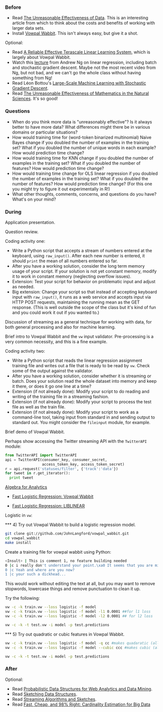 ### Before

 * Read [The Unreasonable Effectiveness of Data](http://static.googleusercontent.com/media/research.google.com/en/us/pubs/archive/35179.pdf). This is an interesting article from which to think about the costs and benefits of working with larger data sets.
 * Install [Vowpal Wabbit](https://github.com/JohnLangford/vowpal_wabbit). This isn't always easy, but give it a shot.

Optional:

 * Read [A Reliable Effective Terascale Linear Learning System](http://arxiv.org/pdf/1110.4198v3.pdf), which is largely about Vowpal Wabbit.
 * Watch this [lecture](https://www.youtube.com/watch?v=5u4G23_OohI) from Andrew Ng on linear regression, including batch and stochastic gradient descent. Maybe not the most recent video from Ng, but not bad, and we can't go the whole class without having something from Ng!
 * Read Léon Bottou's [Large-Scale Machine Learning with Stochastic Gradient Descent](http://leon.bottou.org/publications/pdf/compstat-2010.pdf).
 * Read [The Unreasonable Effectiveness of Mathematics in the Natural Sciences](http://www.dartmouth.edu/~matc/MathDrama/reading/Wigner.html). It's so good!


### Questions

 * When do you think more data is "unreasonably effective"? Is it always better to have more data? What differences might there be in various domains or particular situations?
 * How would training time for (word-token binarized multinomial) Naive Bayes change if you doubled the number of examples in the training set? What if you doubled the number of unique words in each example? How would prediction time change?
 * How would training time for KNN change if you doubled the number of examples in the training set? What if you doubled the number of features? How would prediction time change?
 * How would training time change for OLS linear regression if you doubled the number of examples in the training set? What if you doubled the number of features? How would prediction time change? (For this one you might try to figure it out experimentally in R!)
 * What other thoughts, comments, concerns, and questions do you have? What's on your mind?


### During

Application presentation.

Question review.

Coding activity one:
 * Write a Python script that accepts a stream of numbers entered at the keyboard, using `raw_input()`. After each new number is entered, it should `print` the mean of all numbers entered so far.
 * After you have a working solution, consider the long term memory usage of your script. If your solution is not yet constant memory, modify it to work in constant memory (neglecting overflow issues).
 * Extension: Test your script for behavior on problematic input and adjust as needed.
 * Big extension: Change your script so that instead of accepting keyboard input with `raw_input()`, it runs as a web service and accepts input via HTTP POST requests, maintaining the running mean as the GET response. (This is well outside the scope of the class but it's kind of fun and you could work it out if you wanted to.)

Discussion of streaming as a general technique for working with data, for both general processing and also for machine learning.

Brief intro to Vowpal Wabbit and the `vw` input validator. Pre-processing is a very common necessity, and this is a fine example.

Coding activity two:
 * Write a Python script that reads the linear regression assignment training file and writes out a file that is ready to be read by `vw`. Check some of the output against the validator.
 * After you have a working solution, consider whether it is streaming or batch. Does your solution read the whole dataset into memory and keep it there, or does it go one line at a time?
 * Extension (if not already done): Modify your script to do reading and writing of the training file in a streaming fashion.
 * Extension (if not already done): Modify your script to process the test file as well as the train file.
 * Extension (if not already done): Modify your script to work as a command-line tool, taking input from standard in and sending output to standard out. You might consider the `fileinput` module, for example.

Brief demo of Vowpal Wabbit.

Perhaps show accessing the Twitter streaming API with the `TwitterAPI` module:

```Python
from TwitterAPI import TwitterAPI
api = TwitterAPI(consumer_key, consumer_secret,
                 access_token_key, access_token_secret)
r = api.request('statuses/filter', {'track':'data'})
for tweet in r.get_iterator():
  print tweet
```

[Algebra for Analytics](http://cdn.oreillystatic.com/en/assets/1/event/105/Algebra%20for%20Scalable%20Analytics%20Presentation.pdf)

 * [Fast Logistic Regression: Vowpal Wabbit](https://github.com/JohnLangford/vowpal_wabbit/wiki)

 * [Fast Logistic Regression: LIBLINEAR](http://www.csie.ntu.edu.tw/~cjlin/liblinear/)

Logistic in `vw`:

*** 4) Try out Vowpal Wabbit to build a logistic regression model.

```sh
git clone git://github.com/JohnLangford/vowpal_wabbit.git
cd vowpal_wabbit
make install
```
Create a training file for vowpal wabbit using Python:
```sh
<Insult> | This is comment 1, no feature building needed
0 |c i really don't understand your point.\xa0 It seems that you are mixing apples and oranges.
0 |c Yeah and where are you now?
1 |c your such a dickhead...
```

This would work without editing the text at all, but you may want to remove stopwords, lowercase things and remove punctuation to clean it up.

Try the following:
```sh
vw -c -k train.vw --loss logistic -f model
vw -c -k train.vw --loss logistic -f model -l1 0.0001 ##for l1 loss
vw -c -k train.vw --loss logistic -f model -l2 0.0001 ## for l2 loss

vw -c -k -t test.vw -i model -p test.predictions
```

*** 5) Try out quadratic or cubic features in Vowpal Wabbit. 

```sh
vw -c -k train.vw --loss logistic -f model -q cc #makes quadaratic (all pairs of words) features for the 'c' feature namespace
vw -c -k train.vw --loss logistic -f model --cubic ccc #makes cubic (all triplets of words) features for the 'c' feature namespace

vw -c -k -t test.vw -i model -p test.predictions
```


### After

Optional:

 * Read [Probabilistic Data Structures for Web Analytics and Data Mining](http://highlyscalable.wordpress.com/2012/05/01/probabilistic-structures-web-analytics-data-mining/).
 * Read [Sketching Data Structures](http://lkozma.net/blog/sketching-data-structures/).
 * Read [Streaming Algorithms and Sketches](http://blog.aggregateknowledge.com/tag/count-min-sketch/).
 * Read [Fast, Cheap, and 98% Right: Cardinality Estimation for Big Data](http://metamarkets.com/2012/fast-cheap-and-98-right-cardinality-estimation-for-big-data/)
